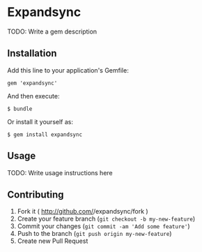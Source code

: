 # Expandsync

TODO: Write a gem description

## Installation

Add this line to your application's Gemfile:

    gem 'expandsync'

And then execute:

    $ bundle

Or install it yourself as:

    $ gem install expandsync

## Usage

TODO: Write usage instructions here

## Contributing

1. Fork it ( http://github.com/<my-github-username>/expandsync/fork )
2. Create your feature branch (`git checkout -b my-new-feature`)
3. Commit your changes (`git commit -am 'Add some feature'`)
4. Push to the branch (`git push origin my-new-feature`)
5. Create new Pull Request
